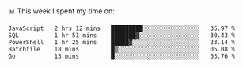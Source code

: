 <!-- <div align="center">
  <h1> Hello, There! <img src="https://media.giphy.com/media/hvRJCLFzcasrR4ia7z/giphy.gif" width="25px"></h1>
</div>

<p align="center">
    <a href="https://linkedin.com/in/willgreen98" alt="LinkedIn">
	    <img src="https://img.shields.io/badge/-LinkedIn-0e76a8?style=flat-square&logo=Linkedin&logoColor=white"/></a>
    <a href="https://twitter.com/Will_Green98" alt="Tweeter">
        <img src="https://img.shields.io/badge/-Twitter-00acee?style=flat-square&logo=Twitter&logoColor=white"/></a>
</p>

<div align="center">
	<h3> Will | 👨🏻‍💻 Software Engineer | 🌏 London, UK </h3>
</div>

![](https://visitor-badge.glitch.me/badge?page_id=willgreen98.visitor-badge)

### About Me

- 🥰 Worthless Dev
- 🎓 CS Graduate with (Pending) Honours from the University of Portsmouth.
 -->
📊 This week I spent my time on:
<!--START_SECTION:waka-->
```text
JavaScript   2 hrs 12 mins   █████████░░░░░░░░░░░░░░░░   35.97 % 
SQL          1 hr 51 mins    ███████▓░░░░░░░░░░░░░░░░░   30.43 % 
PowerShell   1 hr 25 mins    █████▓░░░░░░░░░░░░░░░░░░░   23.14 % 
Batchfile    18 mins         █▒░░░░░░░░░░░░░░░░░░░░░░░   05.08 % 
Go           13 mins         █░░░░░░░░░░░░░░░░░░░░░░░░   03.76 % 
```
<!--END_SECTION:waka-->
